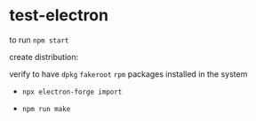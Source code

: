 # test-electron

to run `npm start`

create distribution:

verify to have `dpkg` `fakeroot` `rpm` packages installed in the system

- `npx electron-forge import`

- `npm run make`